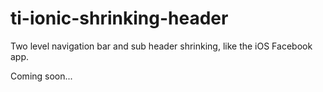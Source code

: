 # ti-ionic-shrinking-header
Two level navigation bar and sub header shrinking, like the iOS Facebook app.

Coming soon...

